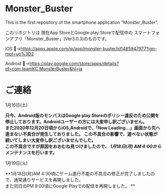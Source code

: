 # Monster_Buster
This is the first repository of the smartphone application "Monster_Buster".

このリポジトリは 現在App StoreとGoogle play Storeで配信中の スマートフォンアプリ「Monster_Buster」(Ver3.0.3)のものです。<br>

iOS :apple:→https://apps.apple.com/jp/app/monster-buster/id1485947977?ign-mpt=uo%3D2

Android :robot:→https://play.google.com/store/apps/details?id=com.teamKC.MonsterBuster&hl=ja

# ご連絡
1月16日(土)

 **只今、Android版のモンバスはGoogle play Storeのポリシー違反のため公開を停止しております。Androidユーザーの方には大変申し訳ございません。<br>
 また2020年12月20日頃からiOS,Androidで、「Now Loading...」画面から先へ進まない不具合が発生しておりました。
この不具合の影響で、遊べない状態が続いてしまい大変申し訳ございませんでした。<br>
この不具合ですが原因をおおむね見つけましたので、 _1月18日(月) AM 4:00から_ メンテナンスを行います。** 

1月19日(火)

 **1月18日(月)AM 4:30頃にゲーム進行不能の不具合の修正が完了しましたので、通常通りサービスを再開しました。<br>また同日のPM 9:00頃にGoogle Playでの配信を再開しました。 **
